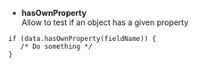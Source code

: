 * **hasOwnProperty**   
Allow to test if an object has a given property
```
if (data.hasOwnProperty(fieldName)) {
   /* Do something */ 
}



